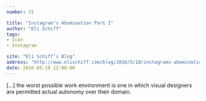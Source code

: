 ```yaml
---
number: 15

title: "Instagram’s Abomination Part I"
author: "Eli Schiff"
tags:
- Icon
- Instagram

site: "Eli Schiff’s Blog"
address: "http://www.elischiff.com/blog/2016/5/18/instagrams-abomination-part-i"
date: 2016-05-19 12:00:00
---
```


[…] the worst possible work environment is one in which visual designers are permitted actual autonomy over their domain.
